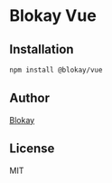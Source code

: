 # Blokay Vue

## Installation

```bash
npm install @blokay/vue
```

## Author

[Blokay](https://blokay.co/docs)

## License

MIT
